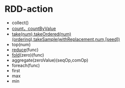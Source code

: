 # RDD-action

* collect()  
* [count，countByValue](/deco/spark/rddbian-cheng/rdd-action/rdd-action-count.md)
* [take(num),takeOrdered(num)(ordering),takeSample(withReplacement,num,[seed])](/deco/spark/rddbian-cheng/rdd-action/rdd-action-take.md)
* top(num)
* [reduce](/deco/spark/rddbian-cheng/rdd-action/rdd-action-reduce.md)(func)  
* [fold](/deco/spark/rddbian-cheng/rdd-action/rdd-action-fold.md)(zero)(func)  
* aggregate\(zeroValue\)\(seqOp,comOp\)  
* foreach\(func\)
* first
* max
* min

